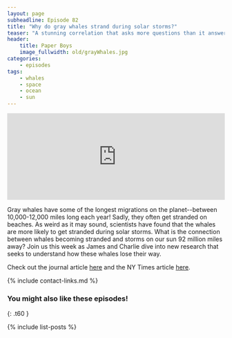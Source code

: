 ```yaml
---
layout: page
subheadline: Episode 82
title: "Why do gray whales strand during solar storms?"
teaser: "A stunning correlation that asks more questions than it answers."
header:
    title: Paper Boys
    image_fullwidth: old/grayWhales.jpg
categories:
    - episodes
tags:
    - whales
    - space
    - ocean
    - sun
---
```


<iframe src="https://pinecast.com/player/53108f50-0b16-4e7c-9532-04a5c8c061b7?theme=thick" seamless height="200" style="border:0" class="pinecast-embed" frameborder="0" width="100%"></iframe>

Gray whales have some of the longest migrations on the planet--between 10,000-12,000 miles long each year! Sadly, they often get stranded on beaches. As weird as it may sound, scientists have found that the whales are more likely to get stranded during solar storms. What is the connection between whales becoming stranded and storms on our sun 92 million miles away? Join us this week as James and Charlie dive into new research that seeks to understand how these whales lose their way.

Check out the journal article [here](https://www.cell.com/action/showPdf?pii=S0960-9822%2820%2930028-2) and the NY Times article [here](https://www.nytimes.com/2020/02/25/science/whales-sunspots.html?algo=identity&fellback=false&imp_id=603846020&imp_id=424823777).

{% include contact-links.md %}

### You might also like these episodes!
{: .t60 }

{% include list-posts %}
